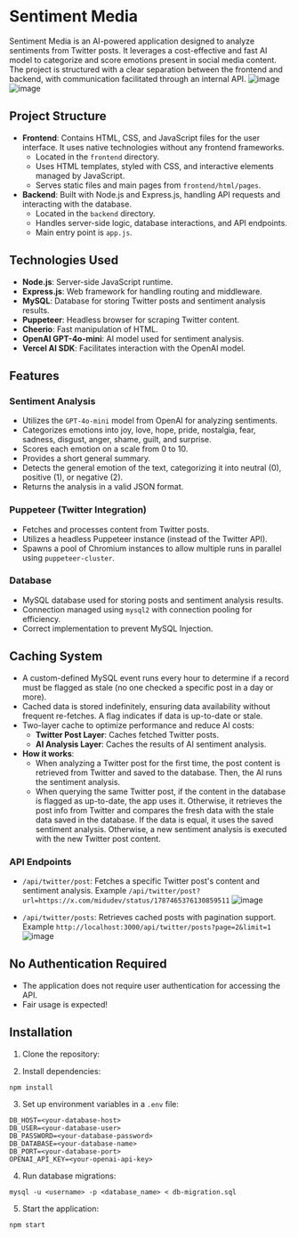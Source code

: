 # Sentiment Media
Sentiment Media is an AI-powered application designed to analyze sentiments from Twitter posts. It leverages a cost-effective and fast AI model to categorize and score emotions present in social media content. The project is structured with a clear separation between the frontend and backend, with communication facilitated through an internal API.
![image](https://github.com/user-attachments/assets/84c0e1a2-cfdc-451b-a8c1-2bde1b6b267b)
![image](https://github.com/user-attachments/assets/874116f2-c6f1-4b42-b4c3-1d022a133414)

## Project Structure
- **Frontend**: Contains HTML, CSS, and JavaScript files for the user interface. It uses native technologies without any frontend frameworks.
  - Located in the `frontend` directory.
  - Uses HTML templates, styled with CSS, and interactive elements managed by JavaScript.
  - Serves static files and main pages from `frontend/html/pages`.
- **Backend**: Built with Node.js and Express.js, handling API requests and interacting with the database.
  - Located in the `backend` directory.
  - Handles server-side logic, database interactions, and API endpoints.
  - Main entry point is `app.js`.

## Technologies Used
- **Node.js**: Server-side JavaScript runtime.
- **Express.js**: Web framework for handling routing and middleware.
- **MySQL**: Database for storing Twitter posts and sentiment analysis results.
- **Puppeteer**: Headless browser for scraping Twitter content.
- **Cheerio**: Fast manipulation of HTML.
- **OpenAI GPT-4o-mini**: AI model used for sentiment analysis.
- **Vercel AI SDK**: Facilitates interaction with the OpenAI model.

## Features
### Sentiment Analysis
- Utilizes the `GPT-4o-mini` model from OpenAI for analyzing sentiments.
- Categorizes emotions into joy, love, hope, pride, nostalgia, fear, sadness, disgust, anger, shame, guilt, and surprise.
- Scores each emotion on a scale from 0 to 10.
- Provides a short general summary.
- Detects the general emotion of the text, categorizing it into neutral (0), positive (1), or negative (2).
- Returns the analysis in a valid JSON format.

### Puppeteer (Twitter Integration)
- Fetches and processes content from Twitter posts.
- Utilizes a headless Puppeteer instance (instead of the Twitter API).
- Spawns a pool of Chromium instances to allow multiple runs in parallel using `puppeteer-cluster`.

### Database
- MySQL database used for storing posts and sentiment analysis results.
- Connection managed using `mysql2` with connection pooling for efficiency.
- Correct implementation to prevent MySQL Injection.

## Caching System
- A custom-defined MySQL event runs every hour to determine if a record must be flagged as stale (no one checked a specific post in a day or more).
- Cached data is stored indefinitely, ensuring data availability without frequent re-fetches. A flag indicates if data is up-to-date or stale.
- Two-layer cache to optimize performance and reduce AI costs:
  - **Twitter Post Layer**: Caches fetched Twitter posts.
  - **AI Analysis Layer**: Caches the results of AI sentiment analysis.
- **How it works**:
  - When analyzing a Twitter post for the first time, the post content is retrieved from Twitter and saved to the database. Then, the AI runs the sentiment analysis.
  - When querying the same Twitter post, if the content in the database is flagged as up-to-date, the app uses it. Otherwise, it retrieves the post info from Twitter and compares the fresh data with the stale data saved in the database. If the data is equal, it uses the saved sentiment analysis. Otherwise, a new sentiment analysis is executed with the new Twitter post content.

### API Endpoints
- `/api/twitter/post`: Fetches a specific Twitter post's content and sentiment analysis. Example `/api/twitter/post?url=https://x.com/midudev/status/1787465376130859511`
![image](https://github.com/user-attachments/assets/51ee18f8-a554-4995-894f-4194d5ba9e3d)

- `/api/twitter/posts`: Retrieves cached posts with pagination support. Example `http://localhost:3000/api/twitter/posts?page=2&limit=1`
![image](https://github.com/user-attachments/assets/3244537c-2f95-4ae4-86c2-5dc0c01caae1)

## No Authentication Required
- The application does not require user authentication for accessing the API.
- Fair usage is expected!

## Installation
1. Clone the repository:

2. Install dependencies:
  ```
  npm install
  ```

3. Set up environment variables in a `.env` file:
  ```
  DB_HOST=<your-database-host>
  DB_USER=<your-database-user>
  DB_PASSWORD=<your-database-password>
  DB_DATABASE=<your-database-name>
  DB_PORT=<your-database-port>
  OPENAI_API_KEY=<your-openai-api-key>
  ```

4. Run database migrations:
  ```
  mysql -u <username> -p <database_name> < db-migration.sql
  ```

5. Start the application:
  ```
  npm start
  ```
